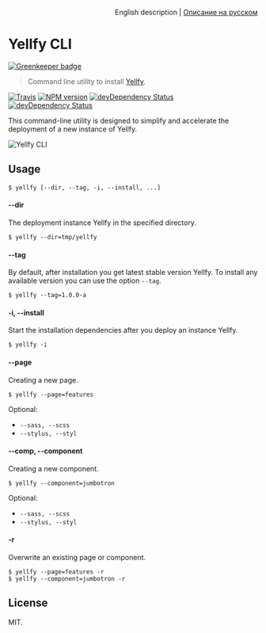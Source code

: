 <p align="right">English description | <a href="README_RU.md">Описание на русском</a></p>

# Yellfy CLI

[![Greenkeeper badge](https://badges.greenkeeper.io/mrmlnc/yellfy-cli.svg)](https://greenkeeper.io/)

> Command line utility to install [Yellfy](https://github.com/mrmlnc/yellfy).

[![Travis](https://img.shields.io/travis/mrmlnc/yellfy-cli.svg?style=flat-square)](https://travis-ci.org/mrmlnc/yellfy-cli)
[![NPM version](https://img.shields.io/npm/v/yellfy-cli.svg?style=flat-square)](https://www.npmjs.com/package/yellfy-cli)
[![devDependency Status](https://img.shields.io/david/mrmlnc/yellfy-cli.svg?style=flat-square)](https://david-dm.org/mrmlnc/yellfy-cli#info=dependencies)
[![devDependency Status](https://img.shields.io/david/dev/mrmlnc/yellfy-cli.svg?style=flat-square)](https://david-dm.org/mrmlnc/yellfy-cli#info=devDependencies)

This command-line utility is designed to simplify and accelerate the deployment of a new instance of Yellfy.

![Yellfy CLI](https://cloud.githubusercontent.com/assets/7034281/12374689/78c4b532-bcb4-11e5-8d04-ad14d0dfd83c.png)

## Usage

```shell
$ yellfy [--dir, --tag, -i, --install, ...]
```

#### --dir

The deployment instance Yellfy in the specified directory.

```shell
$ yellfy --dir=tmp/yellfy
```

#### --tag

By default, after installation you get latest stable version Yellfy. To install any available version you can use the option `--tag`.

```shell
$ yellfy --tag=1.0.0-a
```

#### -i, --install

Start the installation dependencies after you deploy an instance Yellfy.

```shell
$ yellfy -i
```

#### --page

Creating a new page.

```shell
$ yellfy --page=features
```

Optional:

  * `--sass, --scss`
  * `--stylus, --styl`

#### --comp, --component

Creating a new component.

```shell
$ yellfy --component=jumbotron
```

Optional:

  * `--sass, --scss`
  * `--stylus, --styl`

#### -r

Overwrite an existing page or component.

```shell
$ yellfy --page=features -r
$ yellfy --component=jumbotron -r
```

## License

MIT.
